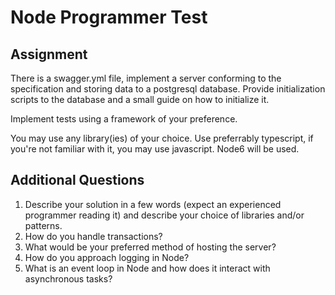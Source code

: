 # Node Programmer Test

## Assignment

There is a swagger.yml file, implement a server conforming to the specification and storing
data to a postgresql database. Provide initialization scripts to the database and a small
guide on how to initialize it.

Implement tests using a framework of your preference.

You may use any library(ies) of your choice. Use preferrably typescript, if you're not
familiar with it, you may use javascript. Node6 will be used.

## Additional Questions

1. Describe your solution in a few words (expect an experienced programmer reading it) and describe
   your choice of libraries and/or patterns.
2. How do you handle transactions?
3. What would be your preferred method of hosting the server?
4. How do you approach logging in Node?
5. What is an event loop in Node and how does it interact with asynchronous tasks?

